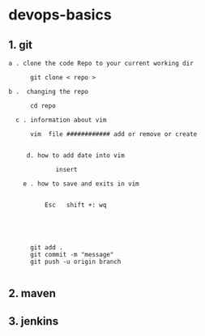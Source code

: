 # devops-basics
## 1. git

    a . clone the code Repo to your current working dir 
```
      git clone < repo >
```
    b .  changing the repo   
```
      cd repo 
```

      c . information about vim
```
      vim  file ############ add or remove or create


     d. how to add date into vim 
 
             insert 

    e . how to save and exits in vim 
     

          Esc   shift +: wq
 

             

```
```

      git add .
      git commit -m "message"
      git push -u origin branch 
        
``` 
## 2. maven
## 3. jenkins 


